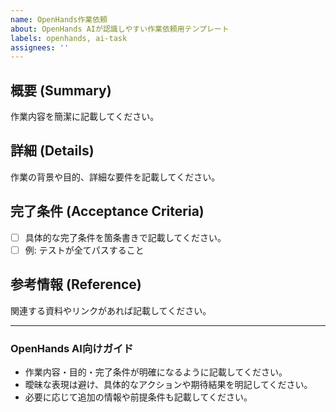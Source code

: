 ```yaml
---
name: OpenHands作業依頼
about: OpenHands AIが認識しやすい作業依頼用テンプレート
labels: openhands, ai-task
assignees: ''
---
```


## 概要 (Summary)
作業内容を簡潔に記載してください。

## 詳細 (Details)
作業の背景や目的、詳細な要件を記載してください。

## 完了条件 (Acceptance Criteria)
- [ ] 具体的な完了条件を箇条書きで記載してください。
- [ ] 例: テストが全てパスすること

## 参考情報 (Reference)
関連する資料やリンクがあれば記載してください。

---
### OpenHands AI向けガイド
- 作業内容・目的・完了条件が明確になるように記載してください。
- 曖昧な表現は避け、具体的なアクションや期待結果を明記してください。
- 必要に応じて追加の情報や前提条件も記載してください。
